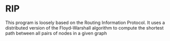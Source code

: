 # RIP
This program is loosely based on the Routing Information Protocol. It uses a distributed version of the Floyd-Warshall algorithm to compute the shortest path between all pairs of nodes in a given graph
